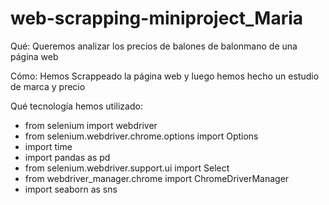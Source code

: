 # web-scrapping-miniproject_Maria

Qué:
Queremos analizar los precios de balones de balonmano de una página web

Cómo:
Hemos Scrappeado la página web y luego hemos hecho un estudio de marca y precio

Qué tecnología hemos utilizado:
- from selenium import webdriver
- from selenium.webdriver.chrome.options import Options
- import time
- import pandas as pd
- from selenium.webdriver.support.ui import Select
- from webdriver_manager.chrome import ChromeDriverManager
- import seaborn as sns
